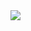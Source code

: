 

<img src="https://github-readme-stats.vercel.app/api?username=Johanrbx&show_icons=true&theme=radical&count_private=true&include_all_commits=true">
